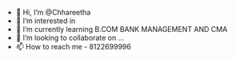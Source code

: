 - 👋 Hi, I’m @Chhareetha
- 👀 I’m interested in 
- 🌱 I’m currently learning B.COM BANK MANAGEMENT AND CMA 
- 💞️ I’m looking to collaborate on ...
- 📫 How to reach me - 8122699996

<!---
Chhareetha/Chhareetha is a ✨ special ✨ repository because its `README.md` (this file) appears on your GitHub profile.
You can click the Preview link to take a look at your changes.
--->
